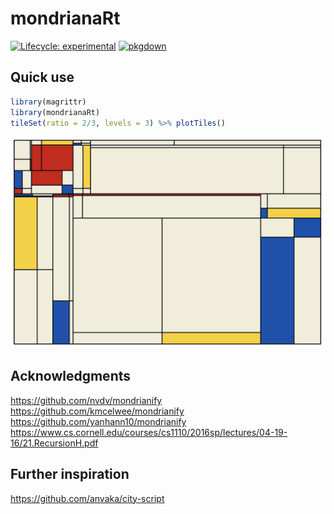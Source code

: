 
# mondrianaRt

<!-- badges: start -->
[![Lifecycle: experimental](https://img.shields.io/badge/lifecycle-experimental-orange.svg)](https://www.tidyverse.org/lifecycle/#experimental)
[![pkgdown](https://github.com/js2264/mondrianaRt/workflows/pkgdown/badge.svg)](https://github.com/js2264/mondrianaRt/actions)
<!-- badges: end -->

## Quick use 

```r
library(magrittr)
library(mondrianaRt)
tileSet(ratio = 2/3, levels = 3) %>% plotTiles()
```

![](man/figures/mondrian.png)

## Acknowledgments

https://github.com/nvdv/mondrianify  
https://github.com/kmcelwee/mondrianify  
https://github.com/yanhann10/mondrianify  
https://www.cs.cornell.edu/courses/cs1110/2016sp/lectures/04-19-16/21.RecursionH.pdf  

## Further inspiration 

https://github.com/anvaka/city-script